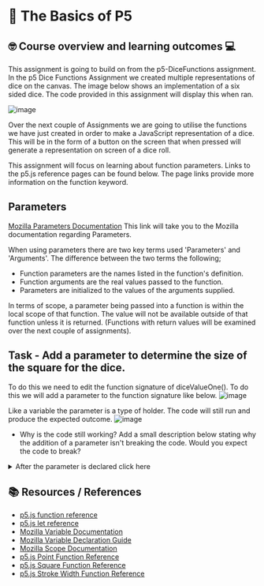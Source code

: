# :wave: The Basics of P5 

## 🤓 Course overview and learning outcomes 💻

This assignment is going to build on from the p5-DiceFunctions assignment. In the p5 Dice Functions Assignment we created multiple representations of dice on the canvas. The image below shows an implementation of a six sided dice. The code provided in this assignment will display this when ran.

![image](https://user-images.githubusercontent.com/67816866/149947198-5007a33d-6497-413c-8a6f-8272f3261ac8.png)

Over the next couple of Assignments we are going to utilise the functions we have just created in order to make a JavaScript representation of a dice. This will be in the form of a button on the screen that when pressed will generate a representation on screen of a dice roll.

This assignment will focus on learning about function parameters. Links to the p5.js reference pages can be found below. The page links provide more information on the function keyword.

## Parameters
[Mozilla Parameters Documentation](https://developer.mozilla.org/en-US/docs/Glossary/Parameter) This link will take you to the Mozilla documentation regarding Parameters.

When using parameters there are two key terms used 'Parameters' and 'Arguments'. The difference between the two terms the following;
* Function parameters are the names listed in the function's definition.
* Function arguments are the real values passed to the function.
* Parameters are initialized to the values of the arguments supplied.

In terms of scope, a parameter being passed into a function is within the local scope of that function. The value will not be available outside of that function unless it is returned. (Functions with return values will be examined over the next couple of assignments).

## Task - Add a parameter to determine the size of the square for the dice.
To do this we need to edit the function signature of diceValueOne(). To do this we will add a parameter to the function signature like below.
![image](https://user-images.githubusercontent.com/67816866/150308886-02b319d2-96c4-4338-b160-e760f9fd6b57.png)

Like a variable the parameter is a type of holder. The code will still run and produce the expected outcome.
![image](https://user-images.githubusercontent.com/67816866/150310247-f471105a-b6d8-4bb8-b28e-f456cecce92a.png)

* Why is the code still working? 
Add a small description below stating why the addition of a parameter isn't breaking the code. Would you expect the code to break?


<details>
  <summary> After the parameter is declared click here </summary>
  Once the parameter is declared, it can be accessed throghout the scope of the function. We are able to reference it and the value of the argument provided.
  ![image](https://user-images.githubusercontent.com/67816866/150339083-44d240c7-4430-4fe8-b6e4-db06e78542a6.png)

  
  * Modify the process within the diceValueOne() function to make use of the size parameter that's being passed in. To see whats going on in more clearly, remove the other function calls of diceValue2-6() from the draw() function for the time being. (These functions can either be deleted or commented out).
  
  * Add a screenshot of the result below here.
  
  
  * What modifications do we need to make to the code/function in order for the dice to resemble a classic dice? Write down some ideas of what modifications are required below.
  
  <details>
    <summary> Click here to see how to use the parameters within code </summary>
  ![image](https://user-images.githubusercontent.com/67816866/150339390-468ba508-6fb9-4dc2-87e0-69d62e9b07ff.png)
    
   
    * Now that the parameter is being referenced within the function, we need to supply an argument. This is shown within the image above. (for some reason the image above isn't showing within this document, copying the link into a browser should show the image)

  </details>

  ## Task
  * Make the same modifications to the other diceValueX() functions. 
  Post screenshots below of the outcomes of adding the size parameter to the dice functions.

  ## Extra task
  * Can you add parameters for the position (x and y) of the dice? What modifications are required to make the dice resemble a classic dice when the position is modified? 
  Post screenshots below of the outcomes of adding the position parameters to the dice functions.
  The syntax for multiple parameters is;

  ```js 
    function example(parameter , parameter2, parameter3, ... parameterX) {
      console.log(parameter);
      console.log(parameter1);
      console.log(parameter2);
      console.log(parameter3);
    }
   ```
  
</details>

## 📚  Resources / References
* [p5.js function reference](https://p5js.org/reference/#/p5/function)
* [p5.js let reference](https://p5js.org/reference/#/p5/let)
* [Mozilla Variable Documentation](https://developer.mozilla.org/en-US/docs/Glossary/Variable)
* [Mozilla Variable Declaration Guide](https://developer.mozilla.org/en-US/docs/Web/JavaScript/Guide/Grammar_and_types#declarations)
* [Mozilla Scope Documentation](https://developer.mozilla.org/en-US/docs/Glossary/Scope)
* [p5.js Point Function Reference](https://p5js.org/reference/#/p5/point) 
* [p5.js Square Function Reference](https://p5js.org/reference/#/p5/square)
* [p5.js Stroke Width Function Reference](https://p5js.org/reference/#/p5/strokeWeight)
